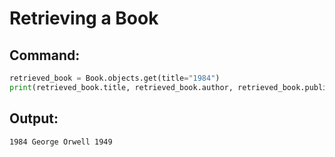 # Retrieving a Book

## Command:
```python
retrieved_book = Book.objects.get(title="1984")
print(retrieved_book.title, retrieved_book.author, retrieved_book.publication_year)
```

## Output:
```
1984 George Orwell 1949
```
